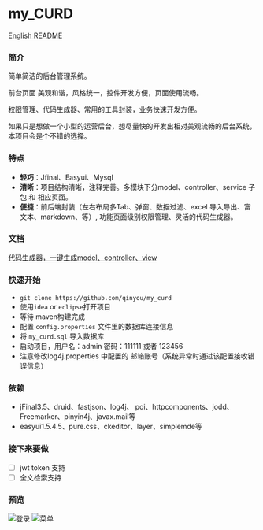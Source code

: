 my_CURD
===
[English README](https://github.com/qinyou/my_curd/blob/master/EN_README.md)

### 简介
简单简洁的后台管理系统。 

前台页面 美观和谐，风格统一，控件开发方便，页面使用流畅。

权限管理、代码生成器、常用的工具封装，业务快速开发方便。 

如果只是想做一个小型的运营后台，想尽量快的开发出相对美观流畅的后台系统，本项目会是个不错的选择。 

### 特点
- **轻巧**：Jfinal、Easyui、Mysql
- **清晰**：项目结构清晰，注释完善。多模块下分model、controller、service 子包 和 相应页面。
- **便捷**：前后端封装（左右布局多Tab、弹窗、数据过滤、excel 导入导出、富文本、markdown、等）, 功能页面级别权限管理、灵活的代码生成器。

### 文档 
[代码生成器，一键生成model、controller、view](https://note.youdao.com/share/?id=0842cb7396c5c8d2f0593e16496364b8&type=note#/)

### 快速开始
- `git clone https://github.com/qinyou/my_curd`
- 使用`idea` or `eclipse`打开项目
- 等待 maven构建完成
- 配置 `config.properties` 文件里的数据库连接信息
- 将 `my_curd.sql` 导入数据库
- 启动项目，用户名：admin 密码：111111 或者 123456
- 注意修改log4j.properties 中配置的 邮箱账号（系统异常时通过该配置接收错误信息）
 
### 依赖
- jFinal3.5、druid、fastjson、log4j、 poi、httpcomponents、jodd、Freemarker、pinyin4j、javax.mail等
- easyui1.5.4.5、pure.css、ckeditor、layer、simplemde等 

### 接下来要做
- [ ] jwt token 支持
- [ ] 全文检索支持

### 预览
![登录](https://raw.githubusercontent.com/qinyou/my_curd/master/preview/login.png)
![菜单](https://raw.githubusercontent.com/qinyou/my_curd/master/preview/menu.png)

